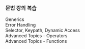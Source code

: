 ### 문법 강의 복습
Generics<br>
Error Handling<br>
Selector, Keypath, Dynamic Access<br>
Advanced Topics - Operators<br>
Advanced Topics - Functions<br>



